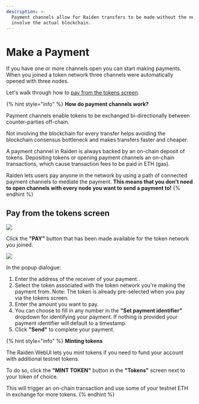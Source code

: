 ```yaml
---
description: >-
  Payment channels allow for Raiden transfers to be made without the need to
  involve the actual blockchain.
---
```


# Make a Payment

If you have one or more channels open you can start making payments. When you joined a token network three channels were automatically opened with three nodes. 

Let's walk through how to [pay from the tokens screen](payment.md#pay-from-the-tokens-screen).

{% hint style="info" %}
**How do payment channels work?**

Payment channels enable tokens to be exchanged bi-directionally between counter-parties off-chain.

Not involving the blockchain for every transfer helps avoiding the blockchain consensus bottleneck and makes transfers faster and cheaper.

A payment channel in Raiden is always backed by an on-chain deposit of tokens. Depositing tokens or opening payment channels an on-chain transactions, which cause transaction fees to be paid in ETH \(gas\).

Raiden lets users pay anyone in the network by using a path of connected payment channels to mediate the payment. **This means that you don't need to open channels with every node you want to send a payment to!**
{% endhint %}

## Pay from the tokens screen

![](https://blobscdn.gitbook.com/v0/b/gitbook-28427.appspot.com/o/assets%2F-LfdOdNB3P6EjscN0LQW%2F-Lmohs2CCzY8OU3NPFVM%2F-LmohxxLR9o6PvNIJAv3%2Fweb_ui_make_payment_1.png?alt=media&token=902f6fee-dbe8-439f-86c9-cef0b8d475c1)

Click the **"PAY"** button that has been made available for the token network you joined.

![](https://blobscdn.gitbook.com/v0/b/gitbook-28427.appspot.com/o/assets%2F-LfdOdNB3P6EjscN0LQW%2F-LmolS2Q18ey4xDWCRMX%2F-LmolVRkkEkdgTimB5tK%2Fweb_ui_make_payment_2.png?alt=media&token=fe11e87a-e171-4e10-b0de-a291b0f99721)

In the popup dialogue:

1. Enter the address of the receiver of your payment.
2. Select the token associated with the token network you're making the payment from. Note: The token is already pre-selected when you pay via the tokens screen.
3. Enter the amount you want to pay.
4. You can choose to fill in any number in the **"Set payment identifier"** dropdown for identifying your payment. If nothing is provided your payment identifier will default to a timestamp.
5. Click **"Send"** to complete your payment.

{% hint style="info" %}
**Minting tokens**

The Raiden WebUI lets you mint tokens if you need to fund your account with additional testnet tokens.

To do so, click the **"MINT TOKEN"** button in the **"Tokens"** screen next to your token of choice.

This will trigger an on-chain transaction and use some of your testnet ETH in exchange for more tokens.
{% endhint %}

